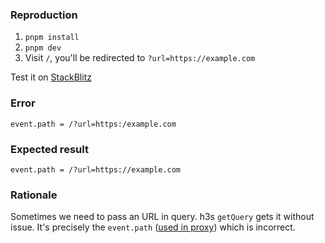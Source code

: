 ### Reproduction

1. `pnpm install`
2. `pnpm dev`
3. Visit `/`, you'll be redirected to `?url=https://example.com`

Test it on [StackBlitz](https://stackblitz.com/github/Aareksio/reproduction-nitro-query-url)

### Error

`event.path = /?url=https:/example.com`

### Expected result

`event.path = /?url=https://example.com`

### Rationale

Sometimes we need to pass an URL in query. h3s `getQuery` gets it without issue. It's precisely the `event.path` ([used in proxy](https://github.com/unjs/nitro/blob/main/src/runtime/route-rules.ts#L39-L44)) which is incorrect.

